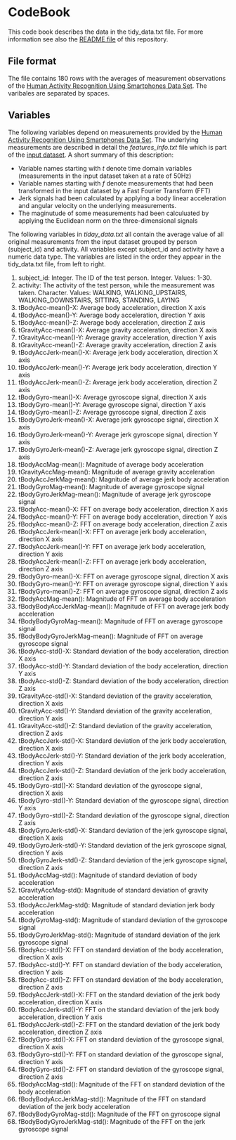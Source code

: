 # CodeBook
This code book describes the data in the tidy_data.txt file. For more information see also the [README file](https://github.com/arne7777777/Coursera_GettingCleaningData/blob/master/README.md) of this repository.

## File format
The file contains 180 rows with the averages of measurement observations of the [Human Activity Recognition Using Smartphones Data Set](http://archive.ics.uci.edu/ml/datasets/Human+Activity+Recognition+Using+Smartphones). The varibales are separated by spaces.

## Variables
The following variables depend on measurements provided by the [Human Activity Recognition Using Smartphones Data Set](http://archive.ics.uci.edu/ml/datasets/Human+Activity+Recognition+Using+Smartphones). The underlying measurements are described in detail the *features_info.txt* file which is part of the [input dataset](https://d396qusza40orc.cloudfront.net/getdata%2Fprojectfiles%2FUCI%20HAR%20Dataset.zip). A short summary of this description:
* Variable names starting with *t* denote time domain variables (measurements in the input dataset taken at a rate of 50Hz)
* Variable names starting with *f* denote measurements that had been transformed in the input dataset by a Fast Fourier Transform (FFT)
* Jerk signals had been calculated by applying a body linear acceleration and angular velocity on the underlying measurements.
* The maginutude of some measurements had been calculuated by applying the Euclidean norm on the three-dimensional signals

The following variables in *tiday_data.txt* all contain the average value of all original measurements from the input dataset grouped by person (subject_id) and activity. All variables except subject_id and activity have a numeric data type. The variables are listed in the order they appear in the tidy_data.txt file, from left to right.

1. subject_id: Integer. The ID of the test person. Integer. Values: 1-30.
1. activity: The activity of the test person, while the measurement was taken. Character. Values: WALKING, WALKING_UPSTAIRS, WALKING_DOWNSTAIRS, SITTING, STANDING, LAYING
1. tBodyAcc-mean()-X: Average body acceleration, direction X axis
1. tBodyAcc-mean()-Y: Average body acceleration, direction Y axis
1. tBodyAcc-mean()-Z: Average body acceleration, direction Z axis
1. tGravityAcc-mean()-X: Average gravity acceleration, direction X axis
1. tGravityAcc-mean()-Y: Average gravity acceleration, direction Y axis
1. tGravityAcc-mean()-Z: Average gravity acceleration, direction Z axis
1. tBodyAccJerk-mean()-X: Average jerk body acceleration, direction X axis
1. tBodyAccJerk-mean()-Y: Average jerk body acceleration, direction Y axis
1. tBodyAccJerk-mean()-Z: Average jerk body acceleration, direction Z axis
1. tBodyGyro-mean()-X: Average gyroscope signal, direction X axis
1. tBodyGyro-mean()-Y: Average gyroscope signal, direction Y axis
1. tBodyGyro-mean()-Z: Average gyroscope signal, direction Z axis
1. tBodyGyroJerk-mean()-X: Average jerk gyroscope signal, direction X axis
1. tBodyGyroJerk-mean()-Y: Average jerk gyroscope signal, direction Y axis
1. tBodyGyroJerk-mean()-Z: Average jerk gyroscope signal, direction Z axis
1. tBodyAccMag-mean(): Magnitude of average body acceleration
1. tGravityAccMag-mean(): Magnitude of average gravity acceleration
1. tBodyAccJerkMag-mean(): Magnitude of average jerk body acceleration
1. tBodyGyroMag-mean(): Magnitude of average gyroscope signal
1. tBodyGyroJerkMag-mean(): Magnitude of average jerk gyroscope signal
1. fBodyAcc-mean()-X: FFT on average body acceleration, direction X axis
1. fBodyAcc-mean()-Y: FFT on average body acceleration, direction Y axis
1. fBodyAcc-mean()-Z: FFT on average body acceleration, direction Z axis
1. fBodyAccJerk-mean()-X: FFT on average jerk body acceleration, direction X axis
1. fBodyAccJerk-mean()-Y: FFT on average jerk body acceleration, direction Y axis
1. fBodyAccJerk-mean()-Z: FFT on average jerk body acceleration, direction Z axis
1. fBodyGyro-mean()-X: FFT on average gyroscope signal, direction X axis
1. fBodyGyro-mean()-Y: FFT on average gyroscope signal, direction Y axis
1. fBodyGyro-mean()-Z: FFT on average gyroscope signal, direction Z axis
1. fBodyAccMag-mean(): Magnitude of FFT on average body acceleration
1. fBodyBodyAccJerkMag-mean(): Magnitude of FFT on average jerk body acceleration
1. fBodyBodyGyroMag-mean(): Magnitude of FFT on average gyroscope signal
1. fBodyBodyGyroJerkMag-mean(): Magnitude of FFT on average gyroscope signal
1. tBodyAcc-std()-X: Standard deviation of the body acceleration, direction X axis
1. tBodyAcc-std()-Y: Standard deviation of the body acceleration, direction Y axis
1. tBodyAcc-std()-Z: Standard deviation of the body acceleration, direction Z axis
1. tGravityAcc-std()-X: Standard deviation of the gravity acceleration, direction X axis
1. tGravityAcc-std()-Y: Standard deviation of the gravity acceleration, direction Y axis
1. tGravityAcc-std()-Z: Standard deviation of the gravity acceleration, direction Z axis
1. tBodyAccJerk-std()-X: Standard deviation of the jerk body acceleration, direction X axis
1. tBodyAccJerk-std()-Y: Standard deviation of the jerk body acceleration, direction Y axis
1. tBodyAccJerk-std()-Z: Standard deviation of the jerk body acceleration, direction Z axis
1. tBodyGyro-std()-X: Standard deviation of the gyroscope signal, direction X axis
1. tBodyGyro-std()-Y: Standard deviation of the gyroscope signal, direction Y axis
1. tBodyGyro-std()-Z: Standard deviation of the gyroscope signal, direction Z axis
1. tBodyGyroJerk-std()-X: Standard deviation of the jerk gyroscope signal, direction X axis
1. tBodyGyroJerk-std()-Y: Standard deviation of the jerk gyroscope signal, direction Y axis
1. tBodyGyroJerk-std()-Z: Standard deviation of the jerk gyroscope signal, direction Z axis
1. tBodyAccMag-std(): Magnitude of standard deviation of body acceleration
1. tGravityAccMag-std(): Magnitude of standard deviation of gravity acceleration
1. tBodyAccJerkMag-std(): Magnitude of standard deviation jerk body acceleration
1. tBodyGyroMag-std(): Magnitude of standard deviation of the gyroscope signal
1. tBodyGyroJerkMag-std(): Magnitude of  standard deviation of the jerk gyroscope signal
1. fBodyAcc-std()-X: FFT on standard deviation of the body acceleration, direction X axis
1. fBodyAcc-std()-Y: FFT on standard deviation of the body acceleration, direction Y axis
1. fBodyAcc-std()-Z: FFT on standard deviation of the body acceleration, direction Z axis
1. fBodyAccJerk-std()-X: FFT on the standard deviation of the jerk body acceleration, direction X axis
1. fBodyAccJerk-std()-Y: FFT on the standard deviation of the jerk body acceleration, direction Y axis
1. fBodyAccJerk-std()-Z: FFT on the standard deviation of the jerk body acceleration, direction Z axis
1. fBodyGyro-std()-X: FFT on standard deviation of the gyroscope signal, direction X axis
1. fBodyGyro-std()-Y: FFT on standard deviation of the gyroscope signal, direction Y axis
1. fBodyGyro-std()-Z: FFT on standard deviation of the gyroscope signal, direction Z axis
1. fBodyAccMag-std(): Magnitude of the FFT on standard deviation of the body acceleration
1. fBodyBodyAccJerkMag-std(): Magnitude of the FFT on standard deviation of the jerk body acceleration
1. fBodyBodyGyroMag-std(): Magnitude of the FFT on gyroscope signal
1. fBodyBodyGyroJerkMag-std(): Magnitude of the FFT on the jerk gyroscope signal
